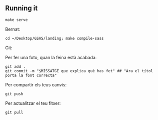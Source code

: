 
## Running it

```
make serve
```


Bernat: 

```
cd ~/Desktop/GSAS/landing; make compile-sass
```

Git:

 Per fer una foto, quan la feina està acabada:

```
git add .
git commit -m "$MISSATGE que explica què has fet" ## "Ara el títol porta la font correcta"
```

  Per compartir els teus canvis:

```
git push
```

  Per actualitzar el teu fitxer:
  
```
git pull
```
